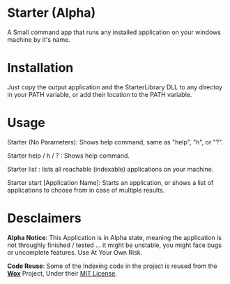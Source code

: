 # Starter (Alpha)
A Small command app that runs any installed application on your windows machine by it's name.

# Installation
Just copy the output application and the StarterLibrary DLL to any directoy in your PATH variable, or add their location to the PATH variable.

# Usage

Starter (No Parameters): Shows help command, same as "help", "h", or "?".

Starter help / h / ? : Shows help command.

Starter list : lists all reachable (indexable) applications on your machine.

Starter start [Application Name]: Starts an application, or shows a list of applications to choose from in case of multiple results.

# Desclaimers

**Alpha Notice**: This Application is in Alpha state, meaning the application is not throughly finished / tested ... it might be unstable, you might face bugs or uncomplete features. Use At Your Own Risk.

**Code Reuse**: Some of the Indexing code in the project is reused from the [**Wox**](http://www.getwox.com/) Project, Under their [MIT License](https://github.com/Wox-launcher/Wox/blob/master/LICENSE).
